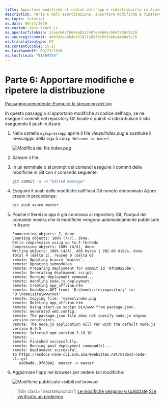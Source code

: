 ```yaml
---
title: Apportare modifiche al codice dell'app e ridistribuirla in Azure
description: Parte 6 dell'esercitazione, apportare modifiche e ripetere la distribuzione con l'interfaccia della riga di comando di Azure
ms.topic: tutorial
ms.date: 09/24/2019
ms.custom: devx-track-js
ms.openlocfilehash: 1ceec642f0e8eab517e8fee464ac604f760c9229
ms.sourcegitcommit: 4dd392ea864be52421d0239e59198bc44b0a5a16
ms.translationtype: HT
ms.contentlocale: it-IT
ms.lasthandoff: 09/25/2020
ms.locfileid: "91364754"
---
```

# <a name="part-6-make-changes-and-redeploy"></a>Parte 6: Apportare modifiche e ripetere la distribuzione

[Passaggio precedente: Eseguire lo streaming dei log](tutorial-vscode-azure-cli-node-05.md)

In questo passaggio si apportano modifiche al codice dell'app, se ne esegue il commit nel repository Git locale e quindi si ridistribuisce il sito eseguendo il push in Azure.

1. Nella cartella `myExpressApp` aprire il file *views/index.pug* e sostituire il messaggio della riga 5 con `p Welcome to Azure!`.

    ![Modifica del file index.pug](media/azure-cli/editpugfile.png)

1. Salvare il file.

1. In un terminale o al prompt dei comandi eseguire il commit delle modifiche in Git con il comando seguente:

    ```bash
    git commit -a -m "Edited message"
    ```

1. Eseguire il push delle modifiche nell'host Git remoto denominato Azure creato in precedenza:

    ```bash
    git push azure master
    ```

1. Poiché il Servizio app è già connesso al repository Git, l'output del comando mostra che le modifiche vengono automaticamente pubblicate in Azure: 

    ```output
    Enumerating objects: 7, done.
    Counting objects: 100% (7/7), done.
    Delta compression using up to 4 threads
    Compressing objects: 100% (4/4), done.
    Writing objects: 100% (4/4), 405 bytes | 202.00 KiB/s, done.
    Total 4 (delta 2), reused 0 (delta 0)
    remote: Updating branch 'master'.
    remote: Updating submodules.
    remote: Preparing deployment for commit id '9fd89a25b6'.
    remote: Generating deployment script.
    remote: Running deployment command...
    remote: Handling node.js deployment.
    remote: Creating app_offline.htm
    remote: KuduSync.NET from: 'D:\home\site\repository' to: 'D:\home\site\wwwroot'
    remote: Copying file: 'views\index.pug'
    remote: Deleting app_offline.htm
    remote: Using start-up script bin/www from package.json.
    remote: Generated web.config.
    remote: The package.json file does not specify node.js engine version constraints.
    remote: The node.js application will run with the default node.js version 6.9.5.
    remote: Selected npm version 3.10.10
    remote: ..
    remote: Finished successfully.
    remote: Running post deployment command(s)...
    remote: Deployment successful.
    To https://msdocs-node-cli.scm.azurewebsites.net/msdocs-node-cli.git
       a98bad8..9fd89a2  master -> master
    ```

1. Aggiornare l'app nel browser per vedere tali modifiche:

    ![Modifiche pubblicate visibili nel browser](media/azure-cli/remote-app-changes.png)

> [!div class="nextstepaction"]
> [Le modifiche vengono visualizzate](tutorial-vscode-azure-cli-node-07.md) [Si è verificato un problema](https://www.research.net/r/PWZWZ52?tutorial=node-deployment&step=publishing-changes)
